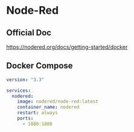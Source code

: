 # Node-Red

## Official Doc

https://nodered.org/docs/getting-started/docker

## Docker Compose

```yaml
version: "3.3"

services:
  nodered:
    image: nodered/node-red:latest
    container_name: nodered
    restart: always
    ports:
      - 1880:1880
```
